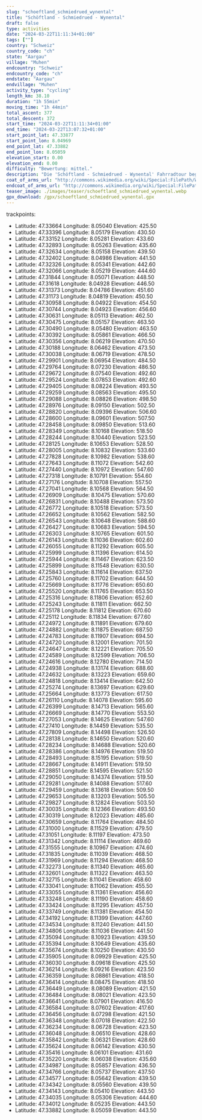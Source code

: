 ```yaml
---
slug: "schoeftland_schmiedrued_wynental"
title: "Schöftland - Schmiedrued - Wynental"
draft: false
type: activities
date: "2024-03-22T11:11:34+01:00"
tags: [""]
country: "Schweiz"
country_code: "ch"
state: "Aargau"
village: "Muhen"
endcountry: "Schweiz"
endcountry_code: "ch"
endstate: "Aargau"
endvillage: "Muhen"
activity_type: "cycling"
length_km: 38.10
duration: "1h 55min"
moving_time: "1h 44min"
total_ascent: 377
total_descent: 372
start_time: "2024-03-22T11:11:34+01:00"
end_time: "2024-03-22T13:07:32+01:00"
start_point_lat: 47.33877
start_point_lon: 8.04969
end_point_lat: 47.33882
end_point_lon: 8.05059
elevation_start: 0.00
elevation_end: 0.00
difficulty: "Bewertung: mittel."
description: "Die 'Schöftland - Schmiedrued - Wynental' Fahrradtour beginnt in Muhen, Schweiz und erstreckt sich über 38.10 km. Die Gesamtdauer beträgt 1h 55min mit Pausen. Die Strecke umfasst einen Gesamtaufstieg von 377 Metern und einen Gesamtabstieg von 372 Metern"
coat_of_arms_url: "http://commons.wikimedia.org/wiki/Special:FilePath/Wappen%20Muhen%20AG.svg"
endcoat_of_arms_url: "http://commons.wikimedia.org/wiki/Special:FilePath/Wappen%20Muhen%20AG.svg"
teaser_image: ./images/teaser/schoeftland_schmiedrued_wynental.webp
gpx_download: /gpx/schoeftland_schmiedrued_wynental.gpx
---
```

trackpoints: 
  - Latitude: 47.33664
    Longitude: 8.05040
    Elevation: 425.50
  - Latitude: 47.33396
    Longitude: 8.05179
    Elevation: 430.50
  - Latitude: 47.33152
    Longitude: 8.05281
    Elevation: 433.60
  - Latitude: 47.32893
    Longitude: 8.05263
    Elevation: 435.60
  - Latitude: 47.32634
    Longitude: 8.05158
    Elevation: 439.50
  - Latitude: 47.32402
    Longitude: 8.04986
    Elevation: 441.50
  - Latitude: 47.32326
    Longitude: 8.05341
    Elevation: 442.60
  - Latitude: 47.32066
    Longitude: 8.05219
    Elevation: 444.60
  - Latitude: 47.31844
    Longitude: 8.05071
    Elevation: 448.50
  - Latitude: 47.31618
    Longitude: 8.04928
    Elevation: 446.50
  - Latitude: 47.31373
    Longitude: 8.04786
    Elevation: 451.60
  - Latitude: 47.31173
    Longitude: 8.04819
    Elevation: 450.50
  - Latitude: 47.30958
    Longitude: 8.04922
    Elevation: 454.50
  - Latitude: 47.30744
    Longitude: 8.04923
    Elevation: 456.60
  - Latitude: 47.30631
    Longitude: 8.05113
    Elevation: 462.50
  - Latitude: 47.30475
    Longitude: 8.05157
    Elevation: 463.50
  - Latitude: 47.30490
    Longitude: 8.05480
    Elevation: 463.50
  - Latitude: 47.30392
    Longitude: 8.05861
    Elevation: 466.50
  - Latitude: 47.30356
    Longitude: 8.06219
    Elevation: 470.50
  - Latitude: 47.30188
    Longitude: 8.06462
    Elevation: 473.50
  - Latitude: 47.30038
    Longitude: 8.06719
    Elevation: 478.50
  - Latitude: 47.29901
    Longitude: 8.06954
    Elevation: 484.50
  - Latitude: 47.29764
    Longitude: 8.07230
    Elevation: 486.50
  - Latitude: 47.29672
    Longitude: 8.07540
    Elevation: 492.60
  - Latitude: 47.29524
    Longitude: 8.07853
    Elevation: 492.60
  - Latitude: 47.29405
    Longitude: 8.08224
    Elevation: 493.50
  - Latitude: 47.29259
    Longitude: 8.08563
    Elevation: 495.50
  - Latitude: 47.29088
    Longitude: 8.08826
    Elevation: 498.50
  - Latitude: 47.28976
    Longitude: 8.09150
    Elevation: 502.50
  - Latitude: 47.28820
    Longitude: 8.09396
    Elevation: 506.60
  - Latitude: 47.28600
    Longitude: 8.09601
    Elevation: 507.50
  - Latitude: 47.28458
    Longitude: 8.09850
    Elevation: 513.60
  - Latitude: 47.28349
    Longitude: 8.10168
    Elevation: 518.50
  - Latitude: 47.28244
    Longitude: 8.10440
    Elevation: 523.50
  - Latitude: 47.28125
    Longitude: 8.10653
    Elevation: 528.50
  - Latitude: 47.28005
    Longitude: 8.10832
    Elevation: 533.60
  - Latitude: 47.27828
    Longitude: 8.10982
    Elevation: 538.60
  - Latitude: 47.27643
    Longitude: 8.11072
    Elevation: 542.60
  - Latitude: 47.27440
    Longitude: 8.10972
    Elevation: 547.60
  - Latitude: 47.27318
    Longitude: 8.10791
    Elevation: 554.60
  - Latitude: 47.27176
    Longitude: 8.10708
    Elevation: 557.50
  - Latitude: 47.27041
    Longitude: 8.10568
    Elevation: 564.50
  - Latitude: 47.26909
    Longitude: 8.10475
    Elevation: 570.60
  - Latitude: 47.26831
    Longitude: 8.10488
    Elevation: 573.50
  - Latitude: 47.26772
    Longitude: 8.10518
    Elevation: 573.50
  - Latitude: 47.26652
    Longitude: 8.10562
    Elevation: 582.50
  - Latitude: 47.26543
    Longitude: 8.10648
    Elevation: 588.60
  - Latitude: 47.26427
    Longitude: 8.10683
    Elevation: 594.50
  - Latitude: 47.26303
    Longitude: 8.10765
    Elevation: 601.50
  - Latitude: 47.26143
    Longitude: 8.11036
    Elevation: 602.60
  - Latitude: 47.26055
    Longitude: 8.11292
    Elevation: 605.50
  - Latitude: 47.25999
    Longitude: 8.11396
    Elevation: 614.50
  - Latitude: 47.25944
    Longitude: 8.11467
    Elevation: 623.50
  - Latitude: 47.25899
    Longitude: 8.11548
    Elevation: 630.50
  - Latitude: 47.25843
    Longitude: 8.11614
    Elevation: 637.50
  - Latitude: 47.25760
    Longitude: 8.11702
    Elevation: 644.50
  - Latitude: 47.25669
    Longitude: 8.11776
    Elevation: 650.60
  - Latitude: 47.25520
    Longitude: 8.11765
    Elevation: 653.50
  - Latitude: 47.25316
    Longitude: 8.11806
    Elevation: 652.60
  - Latitude: 47.25243
    Longitude: 8.11811
    Elevation: 662.50
  - Latitude: 47.25178
    Longitude: 8.11812
    Elevation: 670.60
  - Latitude: 47.25112
    Longitude: 8.11834
    Elevation: 677.60
  - Latitude: 47.24972
    Longitude: 8.11891
    Elevation: 679.60
  - Latitude: 47.24882
    Longitude: 8.11875
    Elevation: 687.50
  - Latitude: 47.24783
    Longitude: 8.11907
    Elevation: 694.50
  - Latitude: 47.24720
    Longitude: 8.12001
    Elevation: 701.50
  - Latitude: 47.24647
    Longitude: 8.12221
    Elevation: 705.50
  - Latitude: 47.24589
    Longitude: 8.12599
    Elevation: 706.50
  - Latitude: 47.24616
    Longitude: 8.12780
    Elevation: 714.50
  - Latitude: 47.24938
    Longitude: 8.13174
    Elevation: 688.60
  - Latitude: 47.24632
    Longitude: 8.13223
    Elevation: 659.60
  - Latitude: 47.24818
    Longitude: 8.13414
    Elevation: 642.50
  - Latitude: 47.25274
    Longitude: 8.13697
    Elevation: 629.60
  - Latitude: 47.25664
    Longitude: 8.13773
    Elevation: 617.50
  - Latitude: 47.26110
    Longitude: 8.14078
    Elevation: 595.60
  - Latitude: 47.26399
    Longitude: 8.14713
    Elevation: 565.60
  - Latitude: 47.26669
    Longitude: 8.14770
    Elevation: 553.50
  - Latitude: 47.27053
    Longitude: 8.14625
    Elevation: 547.60
  - Latitude: 47.27410
    Longitude: 8.14459
    Elevation: 535.50
  - Latitude: 47.27809
    Longitude: 8.14498
    Elevation: 526.50
  - Latitude: 47.28138
    Longitude: 8.14650
    Elevation: 520.60
  - Latitude: 47.28234
    Longitude: 8.14688
    Elevation: 520.60
  - Latitude: 47.28386
    Longitude: 8.14976
    Elevation: 519.50
  - Latitude: 47.28493
    Longitude: 8.15195
    Elevation: 519.50
  - Latitude: 47.28667
    Longitude: 8.14911
    Elevation: 519.50
  - Latitude: 47.28851
    Longitude: 8.14595
    Elevation: 521.50
  - Latitude: 47.29050
    Longitude: 8.14374
    Elevation: 519.50
  - Latitude: 47.29281
    Longitude: 8.14088
    Elevation: 517.60
  - Latitude: 47.29459
    Longitude: 8.13618
    Elevation: 509.50
  - Latitude: 47.29653
    Longitude: 8.13203
    Elevation: 505.50
  - Latitude: 47.29827
    Longitude: 8.12824
    Elevation: 503.50
  - Latitude: 47.30035
    Longitude: 8.12366
    Elevation: 493.50
  - Latitude: 47.30319
    Longitude: 8.12023
    Elevation: 485.60
  - Latitude: 47.30659
    Longitude: 8.11764
    Elevation: 484.50
  - Latitude: 47.31000
    Longitude: 8.11529
    Elevation: 479.50
  - Latitude: 47.31051
    Longitude: 8.11197
    Elevation: 473.50
  - Latitude: 47.31342
    Longitude: 8.11114
    Elevation: 469.60
  - Latitude: 47.31555
    Longitude: 8.10967
    Elevation: 474.60
  - Latitude: 47.31835
    Longitude: 8.11039
    Elevation: 468.50
  - Latitude: 47.31969
    Longitude: 8.11294
    Elevation: 468.50
  - Latitude: 47.32273
    Longitude: 8.11340
    Elevation: 465.60
  - Latitude: 47.32601
    Longitude: 8.11322
    Elevation: 463.50
  - Latitude: 47.32715
    Longitude: 8.11041
    Elevation: 458.60
  - Latitude: 47.33041
    Longitude: 8.11062
    Elevation: 455.50
  - Latitude: 47.33055
    Longitude: 8.11361
    Elevation: 456.60
  - Latitude: 47.33248
    Longitude: 8.11190
    Elevation: 458.60
  - Latitude: 47.33424
    Longitude: 8.11295
    Elevation: 457.50
  - Latitude: 47.33749
    Longitude: 8.11381
    Elevation: 454.50
  - Latitude: 47.34192
    Longitude: 8.11399
    Elevation: 447.60
  - Latitude: 47.34534
    Longitude: 8.11240
    Elevation: 441.50
  - Latitude: 47.34806
    Longitude: 8.11036
    Elevation: 441.50
  - Latitude: 47.35094
    Longitude: 8.10923
    Elevation: 439.50
  - Latitude: 47.35394
    Longitude: 8.10649
    Elevation: 435.60
  - Latitude: 47.35674
    Longitude: 8.10250
    Elevation: 430.50
  - Latitude: 47.35905
    Longitude: 8.09929
    Elevation: 425.50
  - Latitude: 47.36030
    Longitude: 8.09618
    Elevation: 425.50
  - Latitude: 47.36214
    Longitude: 8.09216
    Elevation: 423.50
  - Latitude: 47.36359
    Longitude: 8.08861
    Elevation: 418.50
  - Latitude: 47.36414
    Longitude: 8.08475
    Elevation: 418.50
  - Latitude: 47.36449
    Longitude: 8.08089
    Elevation: 421.50
  - Latitude: 47.36484
    Longitude: 8.08021
    Elevation: 423.50
  - Latitude: 47.36641
    Longitude: 8.07901
    Elevation: 416.50
  - Latitude: 47.36584
    Longitude: 8.07602
    Elevation: 417.60
  - Latitude: 47.36456
    Longitude: 8.07298
    Elevation: 421.50
  - Latitude: 47.36348
    Longitude: 8.07018
    Elevation: 422.50
  - Latitude: 47.36234
    Longitude: 8.06728
    Elevation: 423.50
  - Latitude: 47.36048
    Longitude: 8.06510
    Elevation: 428.60
  - Latitude: 47.35842
    Longitude: 8.06321
    Elevation: 428.60
  - Latitude: 47.35624
    Longitude: 8.06142
    Elevation: 430.50
  - Latitude: 47.35416
    Longitude: 8.06101
    Elevation: 431.60
  - Latitude: 47.35220
    Longitude: 8.06038
    Elevation: 435.60
  - Latitude: 47.34987
    Longitude: 8.05857
    Elevation: 436.50
  - Latitude: 47.34766
    Longitude: 8.05737
    Elevation: 437.50
  - Latitude: 47.34577
    Longitude: 8.05642
    Elevation: 439.50
  - Latitude: 47.34342
    Longitude: 8.05560
    Elevation: 439.50
  - Latitude: 47.34143
    Longitude: 8.05410
    Elevation: 443.50
  - Latitude: 47.34035
    Longitude: 8.05306
    Elevation: 444.60
  - Latitude: 47.34012
    Longitude: 8.05235
    Elevation: 443.50
  - Latitude: 47.33882
    Longitude: 8.05059
    Elevation: 443.50
